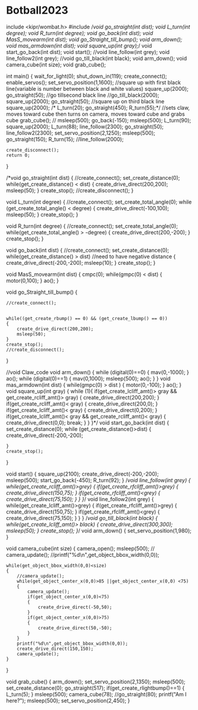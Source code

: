 # Botball2023
include <kipr/wombat.h>
#include <Global variables.h>
/*void go_straight(int dist);
void L_turn(int degree);
void R_turn(int degree);
void go_back(int dist);
void MasS_movearm(int dist);
void go_Straight_till_bump();
void arm_down();
void mas_armdown(int dist);
void square_up(int gray);*/
void start_go_back(int dist);
void start();
//void line_follow(int grey);
void line_follow2(int grey);
//void go_till_black(int black);
void arm_down();
void camera_cube(int size);
void grab_cube();

int main()
{
    wait_for_light(0);
    shut_down_in(119);
    create_connect();
    enable_servos();
    set_servo_position(1,1600);
    //square up with first black line(variable is number between black and white values)
    square_up(2000);
    go_straight(50);
    //go tillsecond black line
    //go_till_black(2000);
    square_up(2000);
    go_straight(50);
    //square up on third black line
    square_up(2000);
    /* L_turn(20);
    go_straight(450);
    R_turn(55);*/
    //sets claw, moves toward cube then turns on camera, moves toward cube and grabs cube
    grab_cube();
    //
    msleep(500);
    go_back(-150);
    msleep(500);
    L_turn(90);
    square_up(2000);
    L_turn(88);
    line_follow(2300);
    go_straight(50);
    line_follow2(2300);
	set_servo_position(2,1250);
    msleep(500);
    go_straight(150);
    R_turn(15);
    //line_follow(2000);


    create_disconnect();
    return 0;
}

/*void go_straight(int dist)
{
    //create_connect();
    set_create_distance(0);
    while(get_create_distance() < dist)
    {
        create_drive_direct(200,200);
        msleep(50);
    }
    create_stop();
    //create_disconnect();
}

void L_turn(int degree)
{
    //create_connect();
    set_create_total_angle(0);
    while (get_create_total_angle() < degree)
    {
        create_drive_direct(-100,100);
        msleep(50);
    }
    create_stop();
}

void R_turn(int degree)
{
    //create_connect();
    set_create_total_angle(0);
    while(get_create_total_angle() > -degree)
    {
        create_drive_direct(200,-200);
    }
    create_stop();
}

void go_back(int dist)
{
    //create_connect();
    set_create_distance(0);
    while(get_create_distance() > dist) //need to have negative distance 
    {
        create_drive_direct(-200,-200);
        msleep(10);
    }
    create_stop(); 
}

void MasS_movearm(int dist)
{
    cmpc(0);
    while(gmpc(0) < dist)
    {
        motor(0,100);
    }
    ao();
}

void go_Straight_till_bump()
{

    //create_connect();


    while((get_create_rbump() == 0) && (get_create_lbump() == 0))
    {
        create_drive_direct(200,200);
        msleep(50);
    }
    create_stop();
    //create_disconnect();
}

//void Claw_code
void arm_down()
{
    while (digital(0)==0)
    {
        mav(0,-1000);
    }
    ao();
    while (digital(0)==1)
    {
        mav(0,1000);
        msleep(500);
        ao();
    }
}
void mas_armdown(int dist)
{
    while(gmpc(0) > dist )
    {
        motor(0,-100);
    }
    ao();
}
void square_up(int gray)
{
    while (1){
        if(get_create_lcliff_amt()> gray && get_create_rcliff_amt()> gray)
        {
            create_drive_direct(200,200);
        }
        if(get_create_rcliff_amt()< gray)
        {
            create_drive_direct(200,0);
        }
        if(get_create_lcliff_amt()< gray)
        {
            create_drive_direct(0,200);
        }
        if(get_create_lcliff_amt()< gray && get_create_rcliff_amt()< gray)
        {
            create_drive_direct(0,0);
            break;
        }
    }
}*/
void start_go_back(int dist)
{
    set_create_distance(0);
    while (get_create_distance()>dist)
    {
        create_drive_direct(-200,-200);

    }
    create_stop();
}

void start()
{
    square_up(2100);
    create_drive_direct(-200,-200);
    msleep(500);
    start_go_back(-450);
    R_turn(92);
}
/*void line_follow(int grey)
{
    while(get_create_rcliff_amt()>grey)
    {
        if(get_create_rfcliff_amt()>grey)
        {
            create_drive_direct(150,75);
        }
        if(get_create_rfcliff_amt()<grey)
        {
            create_drive_direct(75,150);
        }
    }
}*/
void line_follow2(int grey)
{
    while(get_create_lcliff_amt()>grey)
    {
        if(get_create_rfcliff_amt()>grey)
        {
            create_drive_direct(150,75);
        }
        if(get_create_rfcliff_amt()<grey)
        {
            create_drive_direct(75,150);
        }
    }
}
/*void go_till_black(int black)
{
    while(get_create_lcliff_amt()> black)
    {
        create_drive_direct(300,300);
        msleep(50);
    }
    create_stop();
}*/
void arm_down()
{
    set_servo_position(1,980);
}

void camera_cube(int size)
{
    camera_open();
    msleep(500);
    // camera_update();
    //printf("%d\n",get_object_bbox_width(0,0));

    while(get_object_bbox_width(0,0)<size) 
    {
        //camera_update();
        while(get_object_center_x(0,0)>85 ||get_object_center_x(0,0) <75)
        {
            camera_update();
            if(get_object_center_x(0,0)<75)
            {
                create_drive_direct(-50,50);
            }
            if(get_object_center_x(0,0)>75)
            {
                create_drive_direct(50,-50);
            }
        }
        printf("%d\n",get_object_bbox_width(0,0));
        create_drive_direct(150,150); 
        camera_update();
    }   
}

void grab_cube()
{
    arm_down();
    set_servo_position(2,1350);
    msleep(500);
    set_create_distance(0);
    go_straight(517);
    if(get_create_rlightbump()==1)
    {
        L_turn(5);
    }
    msleep(500);
    camera_cube(78);
    //go_straight(80);
    printf("Am I here?");
    msleep(500);
    set_servo_position(2,450);
}
